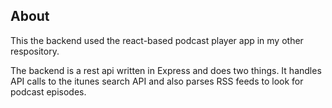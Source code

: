 ## About

This the backend used the react-based podcast player app in my other respository.

The backend is a rest api written in Express and does two things. It handles API calls to the itunes search API and also parses RSS feeds to look for podcast episodes.   
